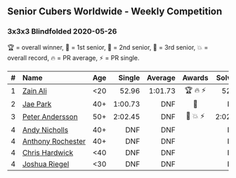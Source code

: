 ## Senior Cubers Worldwide - Weekly Competition
### 3x3x3 Blindfolded 2020-05-26

🏆 = overall winner, 🥇 = 1st senior, 🥈 = 2nd senior, 🥉 = 3rd senior, 💥 = overall record, 🔥 = PR average, ⚡ = PR single.

| # | Name | Age | Single | Average | Awards | Solve 1 | Solve 2 | Solve 3 | Video |
| :--: | :-- | :--: | --: | --: | :--: | --: | --: | --: | :-- |
| 1 | [<span style="white-space: nowrap">Zain Ali</span>](../../persons/zain_ali/333bf.md) | <20 | 52.96 | 1:01.73 | 🏆 🔥 ⚡ | 52.96 | 1:16.60 | 55.63 | [Link](https://www.facebook.com/events/1531820936993798/permalink/1535485533294005/) |
| 2 | [<span style="white-space: nowrap">Jae Park</span>](../../persons/jae_park/333bf.md) | 40+ | 1:00.73 | DNF | 🥇 | DNF | DNF | 1:00.73 | [Link](https://www.facebook.com/events/1531820936993798/permalink/1534279060081319/) |
| 3 | [<span style="white-space: nowrap">Peter Andersson</span>](../../persons/peter_andersson/333bf.md) | 50+ | 2:02.45 | DNF | 🥈 💥 ⚡ | 2:02.45 | DNF | DNF | [Link](https://www.facebook.com/events/1531820936993798/permalink/1533584773484081/) |
| 4 | [<span style="white-space: nowrap">Andy Nicholls</span>](../../persons/andy_nicholls/333bf.md) | 40+ | DNF | DNF |  | DNF | DNF | DNF | [Link](https://www.facebook.com/events/1531820936993798/permalink/1535559299953295/) |
| 4 | [<span style="white-space: nowrap">Anthony Rochester</span>](../../persons/anthony_rochester/333bf.md) | 40+ | DNF | DNF |  | DNF | DNF | DNF | [Link](https://www.facebook.com/events/1531820936993798/permalink/1534351490074076/) |
| 4 | [<span style="white-space: nowrap">Chris Hardwick</span>](../../persons/chris_hardwick/333bf.md) | <40 | DNF | DNF |  | DNF | DNF | DNF | [Link](https://www.facebook.com/events/1531820936993798/permalink/1532456320263593/) |
| 4 | [<span style="white-space: nowrap">Joshua Riegel</span>](../../persons/joshua_riegel/333bf.md) | <30 | DNF | DNF |  | DNF | DNF | DNS | [Link](https://www.facebook.com/events/1531820936993798/permalink/1537374259771799/) |

<!-- Global site tag (gtag.js) - Google Analytics -->
<script async src="https://www.googletagmanager.com/gtag/js?id=UA-86348435-3"></script>
<script>window.dataLayer = window.dataLayer || []; function gtag() {dataLayer.push(arguments);} gtag('js', new Date()); gtag('config', 'UA-86348435-3');</script>
